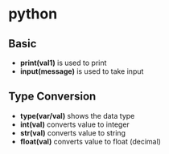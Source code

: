 # python

## Basic

- **print(val1)** is used to print
- **input(message)** is used to take input

## Type Conversion

- **type(var/val)** shows the data type
- **int(val)** converts value to integer
- **str(val)** converts value to string
- **float(val)** converts value to float (decimal)